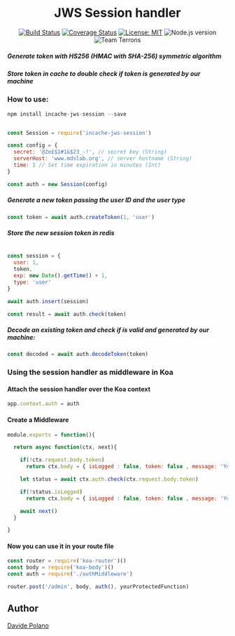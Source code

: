 
<div align="center">

# JWS Session handler

[![Build Status](https://travis-ci.org/davidep87/incache-jws-session.svg?branch=master)](https://travis-ci.org/davidep87/incache-jws-session)
[![Coverage Status](https://coveralls.io/repos/github/davidep87/incache-jws-session/badge.svg?branch=master&1)](https://coveralls.io/github/davidep87/incache-jws-session?branch=master)
<a href="https://opensource.org/licenses/MIT" target="_blank"><img src="https://img.shields.io/badge/License-MIT-yellow.svg" title="License: MIT"/></a>
<img src="https://img.shields.io/badge/node.js%20-%3E%207.6-blue.svg" title="Node.js version"/>
<img src="https://img.shields.io/badge/team-terrons-orange.svg" title="Team Terrons"/>
</div>

##### Generate token with HS256 (HMAC with SHA-256) symmetric algorithm
##### Store token in cache to double check if token is generated by our machine


### How to use:
```javascript
npm install incache-jws-session --save
```

```javascript

const Session = require('incache-jws-session')

const config = {
  secret: '@2e£$1#1&$23_-!', // secret key (String)
  serverHost: 'www.mdslab.org', // server hostname (String)
  time: 1 // Set time expiration in minutes (Int)
}

const auth = new Session(config)
```

##### Generate a new token passing the user ID and the user type

```javascript
const token = await auth.createToken(1, 'user')
```

##### Store the new session token in redis

```javascript

const session = {
  user: 1,
  token,
  exp: new Date().getTime() + 1,
  type: 'user'
}

await auth.insert(session)

const result = await auth.check(token)
```

##### Decode an existing token and check if is valid and generated by our machine:

```javascript
const decoded = await auth.decodeToken(token)
```

### Using the session handler as middleware in Koa
#### Attach the session handler over the Koa context

```javascript
app.context.auth = auth
```

#### Create a Middleware

```javascript
module.exports = function(){

  return async function(ctx, next){

    if(!ctx.request.body.token)
      return ctx.body = { isLogged : false, token: false , message: 'You must provide a token for this route' }

    let status = await ctx.auth.check(ctx.request.body.token)

    if(!status.isLogged)
      return ctx.body = { isLogged : false, token: false , message: 'You are not logged in please do the log-in again' }

    await next()
  }

}
```

#### Now you can use it in your route file

```javascript
const router = require('koa-router')()
const body = require('koa-body')()
const auth = require('./authMiddleware')

router.post('/admin', body, auth(), yourProtectedFunction)
```

## Author
<a target="_blank" href="https://www.mdslab.org">Davide Polano</a>
